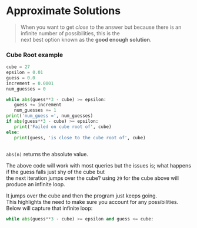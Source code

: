 # Approximate Solutions
> When you want to get *close* to the answer but because there is an infinite number of possibilities, this is the\
 next best option known as the **good enough solution**.
 
 ### Cube Root example
 ```python
cube = 27
epsilon = 0.01
guess = 0.0
increment = 0.0001
num_guesses = 0

while abs(guess**3 - cube) >= epsilon:
    guess += increment
    num_guesses += 1
print('num_guess =', num_guesses)
if abs(guess**3 - cube) >= epsilon:
    print('Failed on cube root of', cube)
else:
    print(guess, 'is close to the cube root of', cube)
    
```
`abs(n)` returns the absolute value.


The above code will work with most queries but the issues is; what happens if the guess falls just shy of the cube but\
the next iteration jumps over the cube? using `29` for the cube above will produce an infinite loop. 

It jumps over the cube and then the program just keeps going.\
This highlights the need to make sure you account for any possibilities.
Below will capture that infinite loop:
```python
while abs(guess**3 - cube) >= epsilon and guess <= cube:
```
